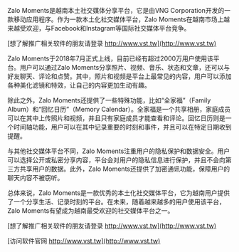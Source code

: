 Zalo Moments是越南本土社交媒体分享平台，它是由VNG Corporation开发的一款移动应用程序。作为一款本土化社交媒体平台，Zalo Moments在越南市场上越来越受欢迎，与Facebook和Instagram等国际社交媒体平台竞争。

[想了解推广相关软件的朋友请登录 http://www.vst.tw](http://www.vst.tw)

Zalo Moments于2018年7月正式上线，目前已经有超过2000万用户使用该平台。用户可以通过Zalo Moments分享照片、视频、音乐、状态和文章，还可以与好友聊天、评论和点赞。其中，照片和视频是平台上最常见的内容，用户可以添加各种美化滤镜和特效，让自己的内容更加生动有趣。

除此之外，Zalo Moments还提供了一些特殊功能，比如“全家福”（Family Album）和“回忆日历”（Memory Calendar）。全家福是一个共享相册，家庭成员可以在其中上传照片和视频，并且只有家庭成员才能查看和评论。回忆日历则是一个时间轴功能，用户可以在其中记录重要的时刻和事件，并且可以在特定日期收到提醒。

与其他社交媒体平台不同，Zalo Moments注重用户的隐私保护和数据安全。用户可以选择公开或私密分享内容，平台会对用户的隐私信息进行保护，并且不会向第三方共享用户的数据。此外，Zalo Moments还提供了加密通讯功能，保障用户的聊天内容不被窃听。

总体来说，Zalo Moments是一款优秀的本土化社交媒体平台，它为越南用户提供了一个分享生活、记录时刻的平台。在未来，随着越来越多的用户使用该平台，Zalo Moments有望成为越南最受欢迎的社交媒体平台之一。

[想了解推广相关软件的朋友请登录 http://www.vst.tw](http://www.vst.tw)


[访问软件官网 http://www.vst.tw](http://www.vst.tw)

